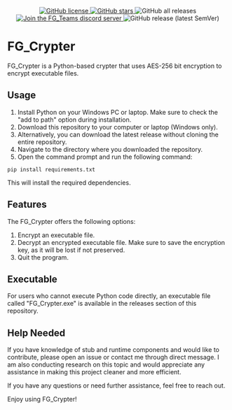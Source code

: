 <p align="center">
  <a href="https://github.com/furjac/FG_Crypter">
    <img src="https://img.shields.io/github/license/furjac/FG_Crypter" alt="GitHub license" />
  </a>
  <a href="https://github.com/furjac/FG_Crypter/stargazers">
    <img src="https://img.shields.io/github/stars/furjac/FG_Crypter" alt="GitHub stars" />
  </a>
  <img src="https://img.shields.io/github/downloads/furjac/FG_Crypter/total" alt="GitHub all releases" />
  <a href="https://discord.gg/YN9RKxewsq">
    <img src="https://img.shields.io/discord/1026098018929360967.svg?label=&logo=discord&logoColor=ffffff&color=5865F2" alt="Join the FG_Teams discord server" />
  </a>
  <img src="https://img.shields.io/github/v/release/furjac/FG_Crypter" alt="GitHub release (latest SemVer)" />
</p>

# FG_Crypter

FG_Crypter is a Python-based crypter that uses AES-256 bit encryption to encrypt executable files.

## Usage

1. Install Python on your Windows PC or laptop. Make sure to check the "add to path" option during installation.
2. Download this repository to your computer or laptop (Windows only).
3. Alternatively, you can download the latest release without cloning the entire repository.
4. Navigate to the directory where you downloaded the repository.
5. Open the command prompt and run the following command:
```
pip install requirements.txt
```
This will install the required dependencies.

## Features

The FG_Crypter offers the following options:

1. Encrypt an executable file.
2. Decrypt an encrypted executable file. Make sure to save the encryption key, as it will be lost if not preserved.
3. Quit the program.

## Executable

For users who cannot execute Python code directly, an executable file called "FG_Crypter.exe" is available in the releases section of this repository.

## Help Needed

If you have knowledge of stub and runtime components and would like to contribute, please open an issue or contact me through direct message. I am also conducting research on this topic and would appreciate any assistance in making this project cleaner and more efficient.

If you have any questions or need further assistance, feel free to reach out.

Enjoy using FG_Crypter!

